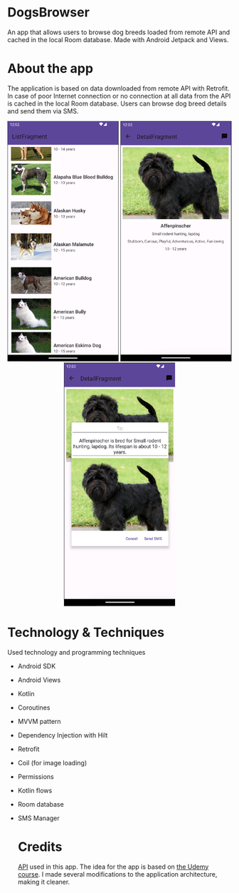# DogsBrowser
An app that allows users to browse dog breeds loaded from remote API and cached in the local Room database. Made with Android Jetpack and Views.

# About the app
The application is based on data downloaded from remote API with Retrofit. In case of poor Internet connection or no connection at all data from the API is cached in the local Room database.
Users can browse dog breed details and send them via SMS.

<p align="center">
  <img src="./screenshots/Screenshot_list.png" width="250" title="list">
  <img src="./screenshots/Screenshot_details.png" width="250" title="details">
  <img src="./screenshots/Screenshot_sms.png" width="250" title="sms">
</p>

# Technology & Techniques
Used technology and programming techniques
* Android SDK
* Android Views
* Kotlin
* Coroutines
* MVVM pattern
* Dependency Injection with Hilt
* Retrofit
* Coil (for image loading)
* Permissions
* Kotlin flows
* Room database
* SMS Manager

  # Credits
  [API](https://raw.githubusercontent.com/DevTides/DogsApi/master/dogs.json) used in this app. The idea for the app is based on [the Udemy course](https://www.udemy.com/course/androidjetpack/). I made several modifications to the application architecture, making it cleaner.

